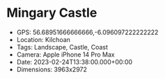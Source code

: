 # Mingary Castle

- GPS: 56.68951666666666,-6.096097222222222
- Location: Kilchoan
- Tags: Landscape, Castle, Coast
- Camera: Apple iPhone 14 Pro Max
- Date: 2023-02-24T13:38:00.000+00:00
- Dimensions: 3963x2972
